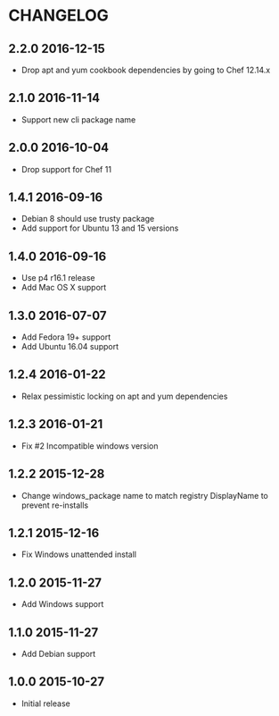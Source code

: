 # CHANGELOG

## 2.2.0 2016-12-15

- Drop apt and yum cookbook dependencies by going to Chef 12.14.x

## 2.1.0 2016-11-14

- Support new cli package name

## 2.0.0 2016-10-04

- Drop support for Chef 11

## 1.4.1 2016-09-16

- Debian 8 should use trusty package
- Add support for Ubuntu 13 and 15 versions

## 1.4.0 2016-09-16

- Use p4 r16.1 release
- Add Mac OS X support

## 1.3.0 2016-07-07

- Add Fedora 19+ support
- Add Ubuntu 16.04 support

## 1.2.4 2016-01-22

- Relax pessimistic locking on apt and yum dependencies 

## 1.2.3 2016-01-21

- Fix #2 Incompatible windows version

## 1.2.2 2015-12-28

- Change windows_package name to match registry DisplayName to prevent re-installs

## 1.2.1 2015-12-16

- Fix Windows unattended install

## 1.2.0 2015-11-27

- Add Windows support

## 1.1.0 2015-11-27

- Add Debian support

## 1.0.0 2015-10-27

- Initial release
